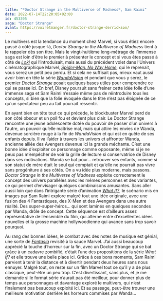```yaml
---
title: "*Doctor Strange in the Multiverse of Madness*, Sam Raimi"
date: 2022-07-14T22:20:05+02:00
id: 453395 
saga: "Doctor Strange"
avant: https://voiretmanger.fr/doctor-strange-derrickson/
---
```


Le multivers est la tendance du moment chez Marvel, si vous étiez encore passé à côté jusque-là, *Doctor Strange in the Multiverse of Madness* tient à le rappeler dès son titre. Mais le vingt-huitième long-métrage de l’immense saga est loin d’être le premier à présenter le concept et si vous êtes passé à côté de [*Loki*](https://voiretmanger.fr/loki-waldron-disney/) qui l’introduisait, mais aussi du précédent volet dans l’Univers cinématographique Marvel, [*Spider-Man: No Way Home*](https://nicolasfurno.fr/film/spider-man-no-way-home-watts/), qui le reprenait, vous serez un petit peu perdu. Et si cela ne suffisait pas, mieux vaut aussi avoir bien en tête la série [*WandaVision*](https://voiretmanger.fr/wandavision-schaeffer-disney/) et pendant que vous y serez, le premier [*Doctor Strange*](https://voiretmanger.fr/doctor-strange-derrickson/) posait quelques bases utiles pour comprendre ce qui se passe ici. En bref, Disney poursuit sans freiner cette idée folle d’une immense saga et Sam Raimi n’essaie même pas de réintroduire tous les concepts, si bien que la folie évoquée dans le titre n’est pas éloignée de ce qu’un spectateur peu au fait pourrait ressentir.

En ayant bien en tête tout ce qui précède, le blockbuster Marvel perd de son côté obscur et un poil fou et devient plus clair. Le Doctor Strange rencontre une jeune adolescente dotée du pouvoir de passer d’un univers à l’autre, un pouvoir qu’elle maîtrise mal, mais qui attire les envies de Wanda, devenue sorcière rouge à la fin de *WandaVision* et qui est en quête de ses enfants depuis. Il va l’aider à travers les univers et affronter Wanda, ancienne alliée des Avengers devenue ici la grande méchante. C’est une bonne idée d’exploiter ce personnage comme opposante, même si je ne peux pas m’empêcher de voir la grille de lecture si conservatrice de Disney dans ses motivations. Wanda se bat pour… retrouver ses enfants, comme si son statut de mère était le seul qui comptait et qu’elle ne pourrait pas vivre sans progéniture à ses côtés. On a vu idée plus moderne, mais passons. *Doctor Strange in the Multiverse of Madness* exploite correctement le concept des univers parallèles avec les mêmes personnes et des variantes, ce qui permet d’envisager quelques combinaisons amusantes. Sans aller aussi loin que dans l’intrigante série d’animation [*What If?*](https://nicolasfurno.fr/serie/what-if-disney+/), le scénario mis en images par Sam Raimi explore malgré tout une idée originale, avec une fusion des 4 Fantastiques, des X-Men et des Avengers dans une autre réalité. Des super-super-héros… qui sont laminés en quelques secondes par Wanda, drôle de concept. Cette séquence est d’ailleurs assez représentative de l’ensemble du film, qui alterne entre d’excellentes idées nouvelles et la grosse machine hollywoodienne qui avance sans trop savoir pourquoi. 

Au rang des bonnes idées, le combat avec des notes de musique est génial, une sorte de [*Fantasia*](https://voiretmanger.fr/fantasia-sharpsteen/) revisité à la sauce Marvel. J’ai aussi beaucoup apprécié la touche d’horreur sur la fin, avec un Doctor Strange qui se bat grâce à un cadavre zombifié, c’était l’une des propositions de la série *What If?* et elle trouve une belle place ici. Grâce à ces bons moments, Sam Raimi parvient à tenir la distance et à divertir pendant deux heures sans nous ennuyer. Malgré tout, on reste sur un film Marvel tout ce qu’il y a de plus classique, peut-être un peu trop. C’est divertissant, sans plus, et je me demande si le format série n’aurait pas été meilleur, pour donner plus de temps aux personnages et davantage exploré le multivers, qui n’est finalement pas beaucoup exploité ici. Et au passage, peut-être trouver une meilleure motivation derrière les horreurs commises par Wanda…

